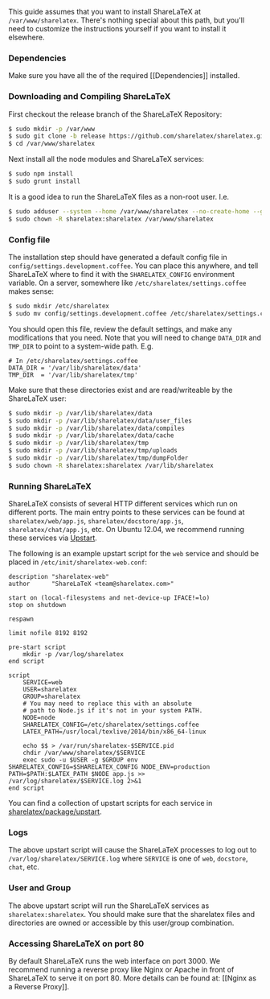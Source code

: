 This guide assumes that you want to install ShareLaTeX at `/var/www/sharelatex`. There's nothing special about this path, but you'll need to customize the instructions yourself if you want to install it elsewhere.

### Dependencies

Make sure you have all the of the required [[Dependencies]] installed.

### Downloading and Compiling ShareLaTeX

First checkout the release branch of the ShareLaTeX Repository:

```bash
$ sudo mkdir -p /var/www
$ sudo git clone -b release https://github.com/sharelatex/sharelatex.git /var/www/sharelatex
$ cd /var/www/sharelatex
```

Next install all the node modules and ShareLaTeX services:

```bash
$ sudo npm install
$ sudo grunt install
```

It is a good idea to run the ShareLaTeX files as a non-root user. I.e.

```sh
$ sudo adduser --system --home /var/www/sharelatex --no-create-home --group sharelatex
$ sudo chown -R sharelatex:sharelatex /var/www/sharelatex
```

### Config file

The installation step should have generated a default config file in `config/settings.development.coffee`. You can place this anywhere, and tell ShareLaTeX where to find it with the `SHARELATEX_CONFIG` environment variable. On a server, somewhere like `/etc/sharelatex/settings.coffee` makes sense:

```sh
$ sudo mkdir /etc/sharelatex
$ sudo mv config/settings.development.coffee /etc/sharelatex/settings.coffee
```

You should open this file, review the default settings, and make any modifications that you need. Note that you will need to change `DATA_DIR` and `TMP_DIR` to point to a system-wide path. E.g.

```
# In /etc/sharelatex/settings.coffee
DATA_DIR = '/var/lib/sharelatex/data'
TMP_DIR  = '/var/lib/sharelatex/tmp'
```

Make sure that these directories exist and are read/writeable by the ShareLaTeX user:

```bash
$ sudo mkdir -p /var/lib/sharelatex/data
$ sudo mkdir -p /var/lib/sharelatex/data/user_files
$ sudo mkdir -p /var/lib/sharelatex/data/compiles
$ sudo mkdir -p /var/lib/sharelatex/data/cache
$ sudo mkdir -p /var/lib/sharelatex/tmp
$ sudo mkdir -p /var/lib/sharelatex/tmp/uploads
$ sudo mkdir -p /var/lib/sharelatex/tmp/dumpFolder
$ sudo chown -R sharelatex:sharelatex /var/lib/sharelatex
```

### Running ShareLaTeX

ShareLaTeX consists of several HTTP different services which run on different ports. The main entry points to these services can be found at `sharelatex/web/app.js`, `sharelatex/docstore/app.js`, `sharelatex/chat/app.js`, etc. On Ubuntu 12.04, we recommend running these services via [Upstart](http://upstart.ubuntu.com/). 

The following is an example upstart script for the `web` service and should be placed in `/etc/init/sharelatex-web.conf`:

```
description "sharelatex-web"
author      "ShareLaTeX <team@sharelatex.com>"

start on (local-filesystems and net-device-up IFACE!=lo)
stop on shutdown

respawn

limit nofile 8192 8192

pre-start script
    mkdir -p /var/log/sharelatex
end script

script
    SERVICE=web
    USER=sharelatex
    GROUP=sharelatex
    # You may need to replace this with an absolute 
    # path to Node.js if it's not in your system PATH.
    NODE=node
    SHARELATEX_CONFIG=/etc/sharelatex/settings.coffee
    LATEX_PATH=/usr/local/texlive/2014/bin/x86_64-linux

    echo $$ > /var/run/sharelatex-$SERVICE.pid
    chdir /var/www/sharelatex/$SERVICE
    exec sudo -u $USER -g $GROUP env SHARELATEX_CONFIG=$SHARELATEX_CONFIG NODE_ENV=production PATH=$PATH:$LATEX_PATH $NODE app.js >> /var/log/sharelatex/$SERVICE.log 2>&1
end script
```

You can find a collection of upstart scripts for each service in [sharelatex/package/upstart](https://github.com/sharelatex/sharelatex/tree/master/package/upstart).

### Logs

The above upstart script will cause the ShareLaTeX processes to log out to `/var/log/sharelatex/SERVICE.log` where `SERVICE` is one of `web`, `docstore`, `chat`, etc.

### User and Group

The above upstart script will run the ShareLaTeX services as `sharelatex:sharelatex`. You should make sure that the sharelatex files and directories are owned or accessible by this user/group combination.

### Accessing ShareLaTeX on port 80

By default ShareLaTeX runs the web interface on port 3000. We recommend running a reverse proxy like Nginx or Apache in front of ShareLaTeX to serve it on port 80. More details can be found at: [[Nginx as a Reverse Proxy]].